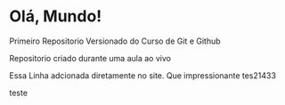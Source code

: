 # Olá, Mundo!
 Primeiro Repositorio Versionado do Curso de Git e Github

Repositorio criado durante uma aula ao vivo

Essa Linha adcionada diretamente no site. Que impressionante
tes21433

teste
